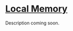 # [Local Memory]
Description coming soon.

[Local Memory]: <http://librarylab.law.harvard.edu/sketches/local-memory>
